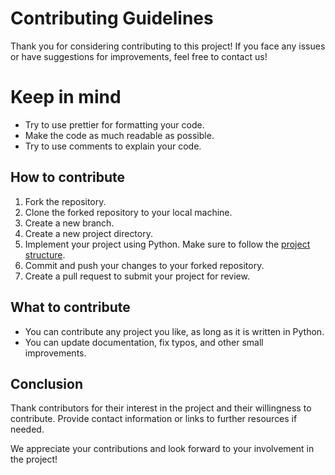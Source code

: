 # Contributing Guidelines

Thank you for considering contributing to this project! If you face any issues or have suggestions for improvements, feel free to contact us!

# Keep in mind

- Try to use prettier for formatting your code.
- Make the code as much readable as possible.
- Try to use comments to explain your code.

## How to contribute

1. Fork the repository.
2. Clone the forked repository to your local machine.
3. Create a new branch.
4. Create a new project directory.
5. Implement your project using Python. Make sure to follow the [project structure](#project-structure).
6. Commit and push your changes to your forked repository.
7. Create a pull request to submit your project for review.

## What to contribute

- You can contribute any project you like, as long as it is written in Python.
- You can update documentation, fix typos, and other small improvements.

## Conclusion

Thank contributors for their interest in the project and their willingness to contribute. Provide contact information or links to further resources if needed.

We appreciate your contributions and look forward to your involvement in the project!
